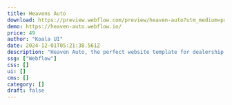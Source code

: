 ```yaml
---
title: Heavens Auto
download: https://preview.webflow.com/preview/heaven-auto?utm_medium=preview_link&utm_source=designer&utm_content=heaven-auto&preview=502a9a3d1fdfec90485db83b0e87d831&workflow=preview
demo: https://heaven-auto.webflow.io/
price: 49
author: "Koala UI"
date: 2024-12-01T05:21:38.561Z
description: "Heaven Auto, the perfect website template for dealership websites, showcases luxury cars and premium services to elevate your automotive experience."
ssg: ["Webflow"]
css: []
ui: []
cms: []
category: []
draft: false
---
```


